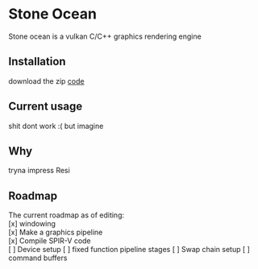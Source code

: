 # Stone Ocean

Stone ocean is a vulkan C/C++ graphics rendering engine

## Installation

download the zip [code]([https://github.com/MaticFijavz/Golden-experience/archive/refs/heads/master.zip](https://github.com/MaticFijavz/Stone-Ocean/archive/refs/heads/master.zip)) 

## Current usage
shit dont work :( but imagine

## Why

tryna impress Resi

## Roadmap
The current roadmap as of editing:\
[x] windowing\
[x] Make a graphics pipeline\
[x] Compile SPIR-V code\
[ ] Device setup
[ ] fixed function pipeline stages
[ ] Swap chain setup
[ ] command buffers


